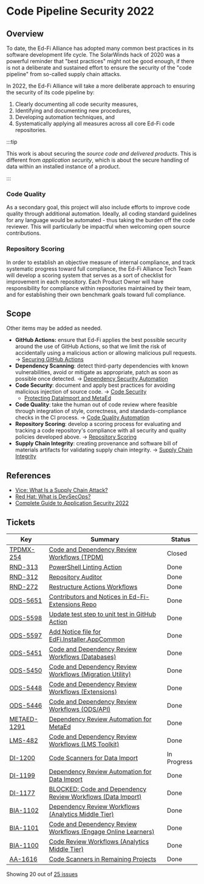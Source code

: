 # Code Pipeline Security 2022

## Overview

To date, the Ed-Fi Alliance has adopted many common best practices in its
software development life cycle. The SolarWinds hack of 2020 was a powerful
reminder that "best practices" might not be good enough, if there is not a
deliberate and sustained effort to ensure the security of the "code pipeline"
from so-called supply chain attacks.

In 2022, the Ed-Fi Alliance will take a more deliberate approach to ensuring the
security of its code pipeline by:

1.  Clearly documenting all code security measures,
2.  Identifying and documenting new procedures,
3.  Developing automation techniques, and
4.  Systematically applying all measures across all core Ed-Fi code
    repositories.

:::tip

This work is about securing the *source* *code and delivered products*.
This is different from *application security*, which is about the secure
handling of data within an installed instance of a product.

:::

### Code Quality

As a secondary goal, this project will also include efforts to improve code
quality through additional automation. Ideally, all coding standard guidelines
for any language would be automated - thus taking the burden off the code
reviewer. This will particularly be impactful when welcoming open source
contributions.

### Repository Scoring

In order to establish an objective measure of internal compliance, and track
systematic progress toward full compliance, the Ed-Fi Alliance Tech Team will
develop a scoring system that serves as a sort of checklist for improvement in
each repository. Each Product Owner will have responsibility for compliance
within repositories maintained by their team, and for establishing their own
benchmark goals toward full compliance.

## Scope

Other items may be added as needed.

- **GitHub Actions:** ensure that Ed-Fi applies the best possible security
  around the use of GitHub Actions, so that we limit the risk of accidentally
  using a malicious action or allowing malicious pull requests. → [Securing
  GitHub
  Actions](../continuous-integration/guidelines-for-use-of-github-actions.md)
- **Dependency Scanning**: detect third-party dependencies with known
  vulnerabilities, avoid or mitigate as appropriate, patch as soon as possible
  once detected. → [Dependency Security
  Automation](../continuous-integration/distribution-of-binary-packages/README.md)
- **Code Security**: document and apply best practices for avoiding malicious
  injection of source code. → [Code
  Security](../continuous-integration/code-security-guidelines/README.md)
  - [Protecting DataImport and MetaEd](https://edfi.atlassian.net/wiki/spaces/TT/pages/18649937)
- **Code Quality**: take the human out of code review where feasible through
  integration of style, correctness, and standards-compliance checks in the CI
  process. → [Code Quality
  Automation](../continuous-integration/code-quality-automation/README.md)
- **Repository Scoring**: develop a scoring process for evaluating and
  tracking a code repository's compliance with all security and quality
  policies developed above. → [Repository
  Scoring](../continuous-integration/repository-scoring/README.md)
- **Supply Chain Integrity**: creating provenance and software bill of
  materials artifacts for validating supply chain integrity. → [Supply Chain
  Integrity](../continuous-integration/release-workflow-and-supply-chain-security/README.md)

## References

- [Vice: What Is a Supply Chain
  Attack?](https://www.vice.com/en/article/d3y48v/what-is-a-supply-chain-attack)
- [Red Hat: What is
  DevSecOps?](https://www.redhat.com/en/topics/devops/what-is-devsecops)
- [Complete Guide to Application Security
  2022](https://snyk.io/learn/application-security/)

## Tickets

| Key                                                         | Summary                                                                                                    | Status      |
| ----------------------------------------------------------- | ---------------------------------------------------------------------------------------------------------- | ----------- |
| [TPDMX-254](https://tracker.ed-fi.org/browse/TPDMX-254)     | [Code and Dependency Review Workflows (TPDM)](https://tracker.ed-fi.org/browse/TPDMX-254)                  | Closed      |
| [RND-313](https://tracker.ed-fi.org/browse/RND-313)         | [PowerShell Linting Action](https://tracker.ed-fi.org/browse/RND-313)                                      | Done        |
| [RND-312](https://tracker.ed-fi.org/browse/RND-312)         | [Repository Auditor](https://tracker.ed-fi.org/browse/RND-312)                                             | Done        |
| [RND-272](https://tracker.ed-fi.org/browse/RND-272)         | [Restructure Actions Workflows](https://tracker.ed-fi.org/browse/RND-272)                                  | Done        |
| [ODS-5651](https://tracker.ed-fi.org/browse/ODS-5651)       | [Contributors and Notices in Ed-Fi-Extensions Repo](https://tracker.ed-fi.org/browse/ODS-5651)             | Done        |
| [ODS-5598](https://tracker.ed-fi.org/browse/ODS-5598)       | [Update test step to unit test in GitHub Action](https://tracker.ed-fi.org/browse/ODS-5598)                | Done        |
| [ODS-5597](https://tracker.ed-fi.org/browse/ODS-5597)       | [Add Notice file for EdFi.Installer.AppCommon](https://tracker.ed-fi.org/browse/ODS-5597)                  | Done        |
| [ODS-5451](https://tracker.ed-fi.org/browse/ODS-5451)       | [Code and Dependency Review Workflows (Databases)](https://tracker.ed-fi.org/browse/ODS-5451)              | Done        |
| [ODS-5450](https://tracker.ed-fi.org/browse/ODS-5450)       | [Code and Dependency Review Workflows (Migration Utility)](https://tracker.ed-fi.org/browse/ODS-5450)      | Done        |
| [ODS-5448](https://tracker.ed-fi.org/browse/ODS-5448)       | [Code and Dependency Review Workflows (Extensions)](https://tracker.ed-fi.org/browse/ODS-5448)             | Done        |
| [ODS-5446](https://tracker.ed-fi.org/browse/ODS-5446)       | [Code and Dependency Review Workflows (ODS/API)](https://tracker.ed-fi.org/browse/ODS-5446)                | Done        |
| [METAED-1291](https://tracker.ed-fi.org/browse/METAED-1291) | [Dependency Review Automation for MetaEd](https://tracker.ed-fi.org/browse/METAED-1291)                    | Done        |
| [LMS-482](https://tracker.ed-fi.org/browse/LMS-482)         | [Code and Dependency Review Workflows (LMS Toolkit)](https://tracker.ed-fi.org/browse/LMS-482)             | Done        |
| [DI-1200](https://tracker.ed-fi.org/browse/DI-1200)         | [Code Scanners for Data Import](https://tracker.ed-fi.org/browse/DI-1200)                                  | In Progress |
| [DI-1199](https://tracker.ed-fi.org/browse/DI-1199)         | [Dependency Review Automation for Data Import](https://tracker.ed-fi.org/browse/DI-1199)                   | Done        |
| [DI-1177](https://tracker.ed-fi.org/browse/DI-1177)         | [BLOCKED: Code and Dependency Review Workflows (Data Import)](https://tracker.ed-fi.org/browse/DI-1177)    | Done        |
| [BIA-1102](https://tracker.ed-fi.org/browse/BIA-1102)       | [Dependency Review Workflows (Analytics Middle Tier)](https://tracker.ed-fi.org/browse/BIA-1102)           | Done        |
| [BIA-1101](https://tracker.ed-fi.org/browse/BIA-1101)       | [Code and Dependency Review Workflows (Engage Online Learners)](https://tracker.ed-fi.org/browse/BIA-1101) | Done        |
| [BIA-1100](https://tracker.ed-fi.org/browse/BIA-1100)       | [Code Review Workflows (Analytics Middle Tier)](https://tracker.ed-fi.org/browse/BIA-1100)                 | Done        |
| [AA-1616](https://tracker.ed-fi.org/browse/AA-1616)         | [Code Scanners in Remaining Projects](https://tracker.ed-fi.org/browse/AA-1616)                            | Done        |

Showing 20 out of [25
issues](https://tracker.ed-fi.org/issues/?jql=labels+%3D+cps-2022+&src=confmacro)
